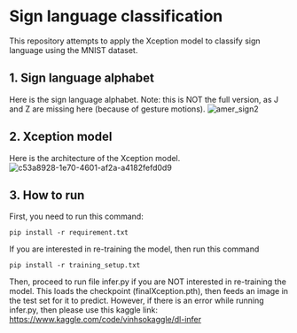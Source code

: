 # Sign language classification
This repository attempts to apply the Xception model to classify sign language using the MNIST dataset. 
## 1. Sign language alphabet
Here is the sign language alphabet. Note: this is NOT the full version, as J and Z are missing here (because of gesture motions).
![amer_sign2](https://github.com/user-attachments/assets/0c4a6838-18a6-4934-9430-7b0fb3120545)
## 2. Xception model
Here is the architecture of the Xception model.
![c53a8928-1e70-4601-af2a-a4182fefd0d9](https://github.com/user-attachments/assets/d34c5986-5054-4626-af19-cb5e36c22dac)
## 3. How to run
First, you need to run this command:
```
pip install -r requirement.txt
```
If you are interested in re-training the model, then run this command
```
pip install -r training_setup.txt
```
Then, proceed to run file infer.py if you are NOT interested in re-training the model. This loads the checkpoint (finalXception.pth), then feeds an image in the test set for it to predict.
However, if there is an error while running infer.py, then please use this kaggle link: https://www.kaggle.com/code/vinhsokaggle/dl-infer

